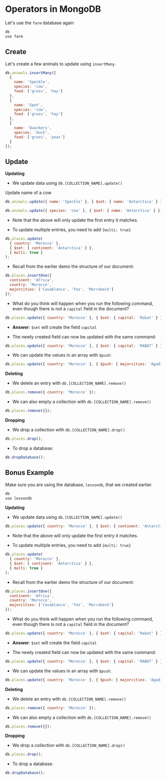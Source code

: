 # Operators in MongoDB

Let's use the `farm` database again

```js
db
use farm
```

## Create

Let's create a few animals to update using `insertMany`.

```js
db.animals.insertMany([
  {
    name: 'Speckle',
    species: 'cow',
    food: ['grass', 'hay']
  },
  {
    name: 'Spot',
    species: 'cow',
    food: ['grass', 'hay']
  },
  {
    name: 'Quackers',
    species: 'duck',
    food: ['grass', 'peas']
  }
]);
```

## Update

**Updating**

- We update data using `db.[COLLECTION_NAME].update()`

Update name of a cow

```js
db.animals.update({ name: 'Speckle' }, { $set: { name: 'Antarctica' } });
```

```js
db.animals.update({ species: 'cow' }, { $set: { name: 'Antarctica' } });
```

- Note that the above will only update the first entry it matches.

- To update multiple entries, you need to add `{multi: true}`

```js
db.places.update(
  { country: 'Morocco' },
  { $set: { continent: 'Antarctica' } },
  { multi: true }
);
```

- Recall from the earlier demo the structure of our document:

```js
db.places.insertOne({
  continent: 'Africa',
  country: 'Morocco',
  majorcities: ['Casablanca', 'Fez', 'Marrakech']
});
```

- What do you think will happen when you run the following command, even though there is not a `capital` field in the document?

```js
db.places.update({ country: 'Morocco' }, { $set: { capital: 'Rabat' } });
```

- **Answer**: `$set` will create the field `capital`

- The newly created field can now be updated with the same command:

```js
db.places.update({ country: 'Morocco' }, { $set: { capital: 'RABAT' } });
```

- We can update the values in an array with `$push`:

```js
db.places.update({ country: 'Morocco' }, { $push: { majorcities: 'Agadir' } });
```

**Deleting**

- We delete an entry with `db.[COLLECTION_NAME].remove()`

```js
db.places.remove({ country: 'Morocco' });
```

- We can also empty a collection with `db.[COLLECTION_NAME].remove()`

```js
db.places.remove({});
```

**Dropping**

- We drop a collection with `db.[COLLECTION_NAME].drop()`

```js
db.places.drop();
```

- To drop a database:

```js
db.dropDatabase();
```

## Bonus Example

Make sure you are using the database, `lessondb`, that we created earlier.

```js
db
use lessondb
```

**Updating**

- We update data using `db.[COLLECTION_NAME].update()`

```js
db.places.update({ country: 'Morocco' }, { $set: { continent: 'Antarctica' } });
```

- Note that the above will only update the first entry it matches.

- To update multiple entries, you need to add `{multi: true}`

```js
db.places.update(
  { country: 'Morocco' },
  { $set: { continent: 'Antarctica' } },
  { multi: true }
);
```

- Recall from the earlier demo the structure of our document:

```js
db.places.insertOne({
  continent: 'Africa',
  country: 'Morocco',
  majorcities: ['Casablanca', 'Fez', 'Marrakech']
});
```

- What do you think will happen when you run the following command, even though there is not a `capital` field in the document?

```js
db.places.update({ country: 'Morocco' }, { $set: { capital: 'Rabat' } });
```

- **Answer**: `$set` will create the field `capital`

- The newly created field can now be updated with the same command:

```js
db.places.update({ country: 'Morocco' }, { $set: { capital: 'RABAT' } });
```

- We can update the values in an array with `$push`:

```js
db.places.update({ country: 'Morocco' }, { $push: { majorcities: 'Agadir' } });
```

**Deleting**

- We delete an entry with `db.[COLLECTION_NAME].remove()`

```js
db.places.remove({ country: 'Morocco' });
```

- We can also empty a collection with `db.[COLLECTION_NAME].remove()`

```js
db.places.remove({});
```

**Dropping**

- We drop a collection with `db.[COLLECTION_NAME].drop()`

```js
db.places.drop();
```

- To drop a database:

```js
db.dropDatabase();
```
